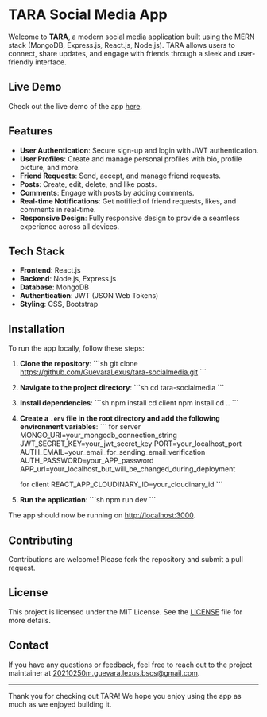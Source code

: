 
# TARA Social Media App

Welcome to **TARA**, a modern social media application built using the MERN stack (MongoDB, Express.js, React.js, Node.js). TARA allows users to connect, share updates, and engage with friends through a sleek and user-friendly interface.

## Live Demo

Check out the live demo of the app [here](https://tara-socialmedia.netlify.app).

## Features

- **User Authentication**: Secure sign-up and login with JWT authentication.
- **User Profiles**: Create and manage personal profiles with bio, profile picture, and more.
- **Friend Requests**: Send, accept, and manage friend requests.
- **Posts**: Create, edit, delete, and like posts.
- **Comments**: Engage with posts by adding comments.
- **Real-time Notifications**: Get notified of friend requests, likes, and comments in real-time.
- **Responsive Design**: Fully responsive design to provide a seamless experience across all devices.

## Tech Stack

- **Frontend**: React.js
- **Backend**: Node.js, Express.js
- **Database**: MongoDB
- **Authentication**: JWT (JSON Web Tokens)
- **Styling**: CSS, Bootstrap

## Installation

To run the app locally, follow these steps:

1. **Clone the repository**:
    \`\`\`sh
    git clone https://github.com/GuevaraLexus/tara-socialmedia.git
    \`\`\`

2. **Navigate to the project directory**:
    \`\`\`sh
    cd tara-socialmedia
    \`\`\`

3. **Install dependencies**:
    \`\`\`sh
    npm install
    cd client
    npm install
    cd ..
    \`\`\`

4. **Create a `.env` file in the root directory and add the following environment variables**:
    \`\`\`
   for server
    MONGO_URI=your_mongodb_connection_string
    JWT_SECRET_KEY=your_jwt_secret_key
    PORT=your_localhost_port
    AUTH_EMAIL=your_email_for_sending_email_verification
    AUTH_PASSWORD=your_APP_password
    APP_url=your_localhost_but_will_be_changed_during_deployment

   for client
    REACT_APP_CLOUDINARY_ID=your_cloudinary_id
    \`\`\`

6. **Run the application**:
    \`\`\`sh
    npm run dev
    \`\`\`

The app should now be running on [http://localhost:3000](http://localhost:3000).

## Contributing

Contributions are welcome! Please fork the repository and submit a pull request.

## License

This project is licensed under the MIT License. See the [LICENSE](LICENSE) file for more details.

## Contact

If you have any questions or feedback, feel free to reach out to the project maintainer at [20210250m.guevara.lexus.bscs@gmail.com](mailto:your-email@example.com).

---

Thank you for checking out TARA! We hope you enjoy using the app as much as we enjoyed building it.
